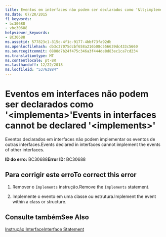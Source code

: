 ```yaml
---
title: Eventos em interfaces não podem ser declarados como '&lt;implementa&gt;'
ms.date: 07/20/2015
f1_keywords:
- bc30688
- vbc30688
helpviewer_keywords:
- BC30688
ms.assetid: 577823c1-815c-4f1c-9177-4bbf73fa92db
ms.openlocfilehash: db3c37075dcbf658a216b08c556639dc433c5660
ms.sourcegitcommit: 0888d7b24f475c346a3f444de8d83ec1ca7cd234
ms.translationtype: MT
ms.contentlocale: pt-BR
ms.lasthandoff: 12/22/2018
ms.locfileid: "53763884"
---
```

# <a name="events-in-interfaces-cannot-be-declared-ltimplementsgt"></a><span data-ttu-id="c6536-102">Eventos em interfaces não podem ser declarados como '&lt;implementa&gt;'</span><span class="sxs-lookup"><span data-stu-id="c6536-102">Events in interfaces cannot be declared '&lt;implements&gt;'</span></span>
<span data-ttu-id="c6536-103">Eventos declarados em interfaces não podem implementar os eventos de outras interfaces.</span><span class="sxs-lookup"><span data-stu-id="c6536-103">Events declared in interfaces cannot implement the events of other interfaces.</span></span>  
  
 <span data-ttu-id="c6536-104">**ID do erro:** BC30688</span><span class="sxs-lookup"><span data-stu-id="c6536-104">**Error ID:** BC30688</span></span>  
  
## <a name="to-correct-this-error"></a><span data-ttu-id="c6536-105">Para corrigir este erro</span><span class="sxs-lookup"><span data-stu-id="c6536-105">To correct this error</span></span>  
  
1.  <span data-ttu-id="c6536-106">Remover o `Implements` instrução.</span><span class="sxs-lookup"><span data-stu-id="c6536-106">Remove the `Implements` statement.</span></span>  
  
2.  <span data-ttu-id="c6536-107">Implemente o evento em uma classe ou estrutura.</span><span class="sxs-lookup"><span data-stu-id="c6536-107">Implement the event within a class or structure.</span></span>  
  
## <a name="see-also"></a><span data-ttu-id="c6536-108">Consulte também</span><span class="sxs-lookup"><span data-stu-id="c6536-108">See Also</span></span>  
 [<span data-ttu-id="c6536-109">Instrução Interface</span><span class="sxs-lookup"><span data-stu-id="c6536-109">Interface Statement</span></span>](../../visual-basic/language-reference/statements/interface-statement.md)
